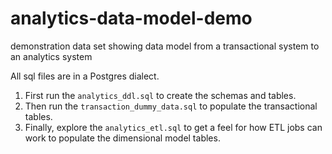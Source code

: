 # analytics-data-model-demo
demonstration data set showing data model from a transactional system to an analytics system

All sql files are in a Postgres dialect.

1. First run the `analytics_ddl.sql` to create the schemas and tables.  
2. Then run the `transaction_dummy_data.sql` to populate the transactional tables.
3. Finally, explore the `analytics_etl.sql` to get a feel for how ETL jobs can work to populate the dimensional model tables.
